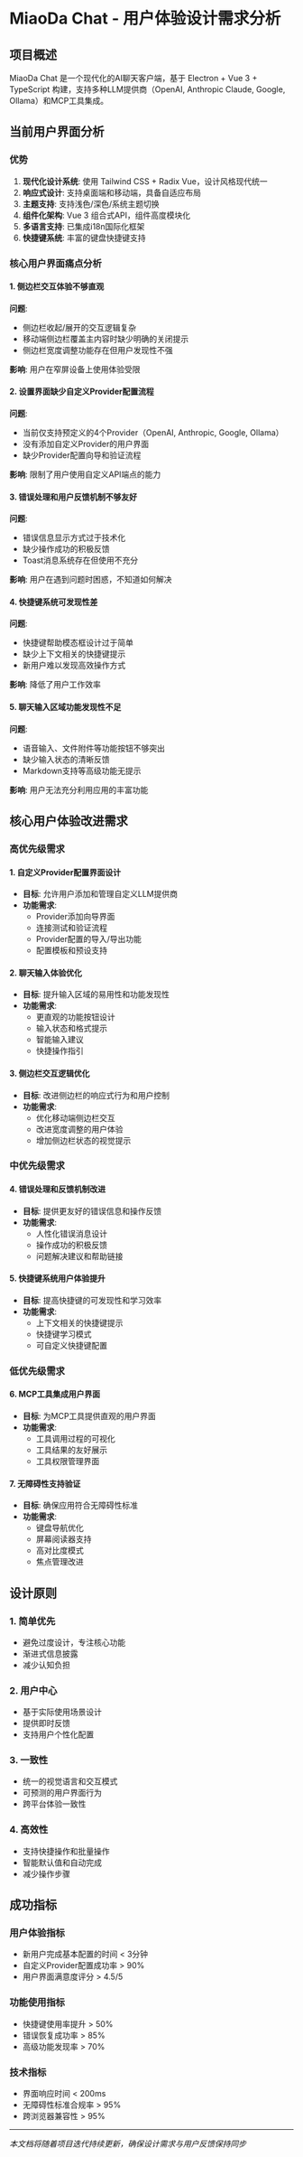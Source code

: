 # MiaoDa Chat - 用户体验设计需求分析

## 项目概述
MiaoDa Chat 是一个现代化的AI聊天客户端，基于 Electron + Vue 3 + TypeScript 构建，支持多种LLM提供商（OpenAI, Anthropic Claude, Google, Ollama）和MCP工具集成。

## 当前用户界面分析

### 优势
1. **现代化设计系统**: 使用 Tailwind CSS + Radix Vue，设计风格现代统一
2. **响应式设计**: 支持桌面端和移动端，具备自适应布局
3. **主题支持**: 支持浅色/深色/系统主题切换
4. **组件化架构**: Vue 3 组合式API，组件高度模块化
5. **多语言支持**: 已集成i18n国际化框架
6. **快捷键系统**: 丰富的键盘快捷键支持

### 核心用户界面痛点分析

#### 1. 侧边栏交互体验不够直观
**问题**:
- 侧边栏收起/展开的交互逻辑复杂
- 移动端侧边栏覆盖主内容时缺少明确的关闭提示
- 侧边栏宽度调整功能存在但用户发现性不强

**影响**: 用户在窄屏设备上使用体验受限

#### 2. 设置界面缺少自定义Provider配置流程
**问题**:
- 当前仅支持预定义的4个Provider（OpenAI, Anthropic, Google, Ollama）
- 没有添加自定义Provider的用户界面
- 缺少Provider配置向导和验证流程

**影响**: 限制了用户使用自定义API端点的能力

#### 3. 错误处理和用户反馈机制不够友好
**问题**:
- 错误信息显示方式过于技术化
- 缺少操作成功的积极反馈
- Toast消息系统存在但使用不充分

**影响**: 用户在遇到问题时困惑，不知道如何解决

#### 4. 快捷键系统可发现性差
**问题**:
- 快捷键帮助模态框设计过于简单
- 缺少上下文相关的快捷键提示
- 新用户难以发现高效操作方式

**影响**: 降低了用户工作效率

#### 5. 聊天输入区域功能发现性不足
**问题**:
- 语音输入、文件附件等功能按钮不够突出
- 缺少输入状态的清晰反馈
- Markdown支持等高级功能无提示

**影响**: 用户无法充分利用应用的丰富功能

## 核心用户体验改进需求

### 高优先级需求

#### 1. 自定义Provider配置界面设计
- **目标**: 允许用户添加和管理自定义LLM提供商
- **功能需求**:
  - Provider添加向导界面
  - 连接测试和验证流程
  - Provider配置的导入/导出功能
  - 配置模板和预设支持

#### 2. 聊天输入体验优化
- **目标**: 提升输入区域的易用性和功能发现性
- **功能需求**:
  - 更直观的功能按钮设计
  - 输入状态和格式提示
  - 智能输入建议
  - 快捷操作指引

#### 3. 侧边栏交互逻辑优化
- **目标**: 改进侧边栏的响应式行为和用户控制
- **功能需求**:
  - 优化移动端侧边栏交互
  - 改进宽度调整的用户体验
  - 增加侧边栏状态的视觉提示

### 中优先级需求

#### 4. 错误处理和反馈机制改进
- **目标**: 提供更友好的错误信息和操作反馈
- **功能需求**:
  - 人性化错误消息设计
  - 操作成功的积极反馈
  - 问题解决建议和帮助链接

#### 5. 快捷键系统用户体验提升
- **目标**: 提高快捷键的可发现性和学习效率
- **功能需求**:
  - 上下文相关的快捷键提示
  - 快捷键学习模式
  - 可自定义快捷键配置

### 低优先级需求

#### 6. MCP工具集成用户界面
- **目标**: 为MCP工具提供直观的用户界面
- **功能需求**:
  - 工具调用过程的可视化
  - 工具结果的友好展示
  - 工具权限管理界面

#### 7. 无障碍性支持验证
- **目标**: 确保应用符合无障碍性标准
- **功能需求**:
  - 键盘导航优化
  - 屏幕阅读器支持
  - 高对比度模式
  - 焦点管理改进

## 设计原则

### 1. 简单优先
- 避免过度设计，专注核心功能
- 渐进式信息披露
- 减少认知负担

### 2. 用户中心
- 基于实际使用场景设计
- 提供即时反馈
- 支持用户个性化配置

### 3. 一致性
- 统一的视觉语言和交互模式
- 可预测的用户界面行为
- 跨平台体验一致性

### 4. 高效性
- 支持快捷操作和批量操作
- 智能默认值和自动完成
- 减少操作步骤

## 成功指标

### 用户体验指标
- 新用户完成基本配置的时间 < 3分钟
- 自定义Provider配置成功率 > 90%
- 用户界面满意度评分 > 4.5/5

### 功能使用指标
- 快捷键使用率提升 > 50%
- 错误恢复成功率 > 85%
- 高级功能发现率 > 70%

### 技术指标
- 界面响应时间 < 200ms
- 无障碍性标准合规率 > 95%
- 跨浏览器兼容性 > 95%

---

*本文档将随着项目迭代持续更新，确保设计需求与用户反馈保持同步*